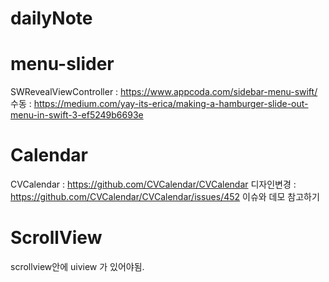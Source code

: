 # dailyNote

# menu-slider
SWRevealViewController : https://www.appcoda.com/sidebar-menu-swift/
수동 : https://medium.com/yay-its-erica/making-a-hamburger-slide-out-menu-in-swift-3-ef5249b6693e

# Calendar
CVCalendar : https://github.com/CVCalendar/CVCalendar
디자인변경 : https://github.com/CVCalendar/CVCalendar/issues/452
이슈와 데모 참고하기

# ScrollView
scrollview안에 uiview 가 있어야됨. 
